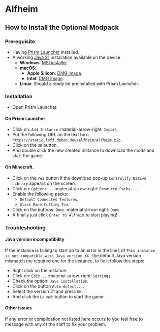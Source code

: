 # Alfheim

## How to Install the Optional Modpack

### Prerequisite
- Having [Prism Launcher](https://prismlauncher.org) installed.
- A working [Java 21](https://www.oracle.com/java/technologies/downloads/#java21) installation available on the device:
    - **Windows**: [MSI installer](https://download.oracle.com/java/21/latest/jdk-21_windows-x64_bin.msi).
    - **macOS**:
        - **Apple Silicon**: [DMG image](https://download.oracle.com/java/21/latest/jdk-21_macos-aarch64_bin.dmg).
        - **Intel**: [DMG image](https://download.oracle.com/java/21/latest/jdk-21_macos-x64_bin.dmg).
    - **Linux**: Should already be preinstalled with Prism Launcher.

### Installation
- Open Prism Launcher.

#### On Prism Launcher
- Click on: `Add Instance` :material-arrow-right: `Import`.
- Put the following URL on the text box: `https://static.loff.dobon.dev/alfheim/Alfheim.zip`.
- Click on the `OK` button.
- And double click the new created instance to download the mods and start the game.

#### On Minecraft.
- Click on the `Yes` button if the download pop-up `Controlify Native Library` appears on the screen.
- Click on: `Options...` :material-arrow-right: `Resource Packs...`.
- Enable the following packs:
    - `Default Connected Textures`.
    - `Glass Pane Culling Fix`.
- Click on the buttons: `Done` :material-arrow-right: `Done`.
- A finally just click `Enter to Alfheim` to start playing!

### Troubleshooting
#### Java version incompatibility
If the instance is failing to start do to an error in the lines of `This instance is not compatible with Java version XX.` the default Java version mismatch the required one for the instance, to fix it follow this steps:

- Right click on the instance.
- Click on: `Edit...` :material-arrow-right: `Settings`.
- Check the option: `Java installation`.
- Click on the button `Auto-detect...`.
- Select the version 21 and press `OK`.
- And click the `Launch` button to start the game.

#### Other issues
If any error or complication not listed here occurs to you feel free to message with any of the staff to fix your problem.

